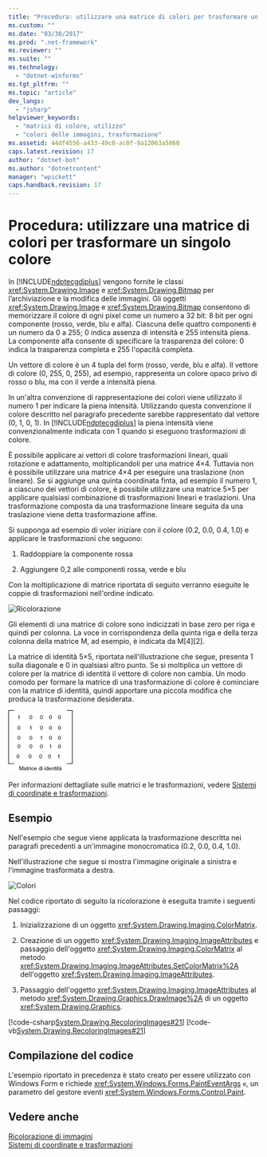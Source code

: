 ```yaml
---
title: "Procedura: utilizzare una matrice di colori per trasformare un singolo colore | Microsoft Docs"
ms.custom: ""
ms.date: "03/30/2017"
ms.prod: ".net-framework"
ms.reviewer: ""
ms.suite: ""
ms.technology: 
  - "dotnet-winforms"
ms.tgt_pltfrm: ""
ms.topic: "article"
dev_langs: 
  - "jsharp"
helpviewer_keywords: 
  - "matrici di colore, utilizzo"
  - "colori delle immagini, trasformazione"
ms.assetid: 44df4556-a433-49c0-ac0f-9a12063a5860
caps.latest.revision: 17
author: "dotnet-bot"
ms.author: "dotnetcontent"
manager: "wpickett"
caps.handback.revision: 17
---
```

# Procedura: utilizzare una matrice di colori per trasformare un singolo colore
In [!INCLUDE[ndptecgdiplus](../../../../includes/ndptecgdiplus-md.md)] vengono fornite le classi <xref:System.Drawing.Image> e <xref:System.Drawing.Bitmap> per l’archiviazione e la modifica delle immagini.  Gli oggetti <xref:System.Drawing.Image> e <xref:System.Drawing.Bitmap> consentono di memorizzare il colore di ogni pixel come un numero a 32 bit: 8 bit per ogni componente \(rosso, verde, blu e alfa\).  Ciascuna delle quattro componenti è un numero da 0 a 255; 0 indica assenza di intensità e 255 intensità piena.  La componente alfa consente di specificare la trasparenza del colore: 0 indica la trasparenza completa e 255 l'opacità completa.  
  
 Un vettore di colore è un 4 tupla del form \(rosso, verde, blu e alfa\).  Il vettore di colore \(0, 255, 0, 255\), ad esempio, rappresenta un colore opaco privo di rosso o blu, ma con il verde a intensità piena.  
  
 In un'altra convenzione di rappresentazione dei colori viene utilizzato il numero 1 per indicare la piena intensità.  Utilizzando questa convenzione il colore descritto nel paragrafo precedente sarebbe rappresentato dal vettore \(0, 1, 0, 1\).  In [!INCLUDE[ndptecgdiplus](../../../../includes/ndptecgdiplus-md.md)] la piena intensità viene convenzionalmente indicata con 1 quando si eseguono trasformazioni di colore.  
  
 È possibile applicare ai vettori di colore trasformazioni lineari, quali rotazione e adattamento, moltiplicandoli per una matrice 4×4.  Tuttavia non è possibile utilizzare una matrice 4×4 per eseguire una traslazione \(non lineare\).  Se si aggiunge una quinta coordinata finta, ad esempio il numero 1, a ciascuno dei vettori di colore, è possibile utilizzare una matrice 5×5 per applicare qualsiasi combinazione di trasformazioni lineari e traslazioni.  Una trasformazione composta da una trasformazione lineare seguita da una traslazione viene detta trasformazione affine.  
  
 Si supponga ad esempio di voler iniziare con il colore \(0.2, 0.0, 0.4, 1.0\) e applicare le trasformazioni che seguono:  
  
1.  Raddoppiare la componente rossa  
  
2.  Aggiungere 0,2 alle componenti rossa, verde e blu  
  
 Con la moltiplicazione di matrice riportata di seguito verranno eseguite le coppie di trasformazioni nell'ordine indicato.  
  
 ![Ricolorazione](../../../../docs/framework/winforms/advanced/media/recoloring01.png "recoloring01")  
  
 Gli elementi di una matrice di colore sono indicizzati in base zero per riga e quindi per colonna.  La voce in corrispondenza della quinta riga e della terza colonna della matrice M, ad esempio, è indicata da M\[4\]\[2\].  
  
 La matrice di identità 5×5, riportata nell'illustrazione che segue, presenta 1 sulla diagonale e 0 in qualsiasi altro punto.  Se si moltiplica un vettore di colore per la matrice di identità il vettore di colore non cambia.  Un modo comodo per formare la matrice di una trasformazione di colore è cominciare con la matrice di identità, quindi apportare una piccola modifica che produca la trasformazione desiderata.  
  
 ![Ricolorazione](../../../../docs/framework/winforms/advanced/media/recoloring02.gif "recoloring02")  
  
 Per informazioni dettagliate sulle matrici e le trasformazioni, vedere [Sistemi di coordinate e trasformazioni](../../../../docs/framework/winforms/advanced/coordinate-systems-and-transformations.md).  
  
## Esempio  
 Nell'esempio che segue viene applicata la trasformazione descritta nei paragrafi precedenti a un'immagine monocromatica \(0.2, 0.0, 0.4, 1.0\).  
  
 Nell'illustrazione che segue si mostra l'immagine originale a sinistra e l'immagine trasformata a destra.  
  
 ![Colori](../../../../docs/framework/winforms/advanced/media/colortrans1.png "colortrans1")  
  
 Nel codice riportato di seguito la ricolorazione è eseguita tramite i seguenti passaggi:  
  
1.  Inizializzazione di un oggetto <xref:System.Drawing.Imaging.ColorMatrix>.  
  
2.  Creazione di un oggetto <xref:System.Drawing.Imaging.ImageAttributes> e passaggio dell'oggetto <xref:System.Drawing.Imaging.ColorMatrix> al metodo <xref:System.Drawing.Imaging.ImageAttributes.SetColorMatrix%2A> dell'oggetto <xref:System.Drawing.Imaging.ImageAttributes>.  
  
3.  Passaggio dell'oggetto <xref:System.Drawing.Imaging.ImageAttributes> al metodo <xref:System.Drawing.Graphics.DrawImage%2A> di un oggetto <xref:System.Drawing.Graphics>.  
  
 [!code-csharp[System.Drawing.RecoloringImages#21](../../../../samples/snippets/csharp/VS_Snippets_Winforms/System.Drawing.RecoloringImages/CS/Class1.cs#21)]
 [!code-vb[System.Drawing.RecoloringImages#21](../../../../samples/snippets/visualbasic/VS_Snippets_Winforms/System.Drawing.RecoloringImages/VB/Class1.vb#21)]  
  
## Compilazione del codice  
 L'esempio riportato in precedenza è stato creato per essere utilizzato con Windows Form e richiede <xref:System.Windows.Forms.PaintEventArgs> `e`, un parametro del gestore eventi <xref:System.Windows.Forms.Control.Paint>.  
  
## Vedere anche  
 [Ricolorazione di immagini](../../../../docs/framework/winforms/advanced/recoloring-images.md)   
 [Sistemi di coordinate e trasformazioni](../../../../docs/framework/winforms/advanced/coordinate-systems-and-transformations.md)